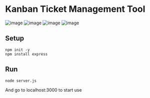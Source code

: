 # Kanban Ticket Management Tool

![image](https://github.com/yialexlee/KanbanTools/blob/master/images/main.png)
![image](https://github.com/yialexlee/KanbanTools/blob/master/images/add.png)
![image](https://github.com/yialexlee/KanbanTools/blob/master/images/cn.png)
![image](https://github.com/yialexlee/KanbanTools/blob/master/images/light.png)

## Setup
```
npm init -y
npm install express
```

## Run
```
node server.js
```

And go to localhost:3000 to start use
